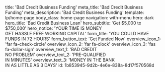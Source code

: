 title: 'Bad Credit Business Funding'
meta_title: 'Bad Credit Business Funding'
meta_description: 'Bad Credit Business Funding'
template: lp/home-page
body_class: home-page
navigation: with-menu
hero: dark
hero_title: 'Bad Credit Business Loan'
hero_subtitle: 'Get $5,000 to $750,000'
hero_notice: 'YOUR TIME IS MONEY </br>GET HASSLE FREE WORKING CAPITAL'
form_title: 'YOU COULD HAVE FUNDS IN  72 HOURS'
form_button_text: 'Get Funded Now'
overview_icon_1: 'far fa-check-circle'
overview_icon_2: 'far fa-clock'
overview_icon_3: 'fas fa-dollar-sign'
overview_text_1: 'BAD CREDIT </br> NO PROBLEM'
overview_text_2: 'PRE-QUALIFIED </br> IN MINUTES'
overview_text_3: 'MONEY IN THE BANK </br>IN AS LITTLE AS 3 DAYS'
id: 1b853945-9d2b-4e6e-838a-8d17f570568d
